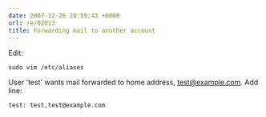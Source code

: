 ```yaml
---
date: 2007-12-26 20:59:43 +0000
url: /e/02013
title: Forwarding mail to another account
---
```


Edit:

	sudo vim /etc/aliases
User 'test' wants mail forwarded to home address, test@example.com. Add line:

	test: test,test@example.com
